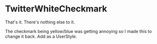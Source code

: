 # TwitterWhiteCheckmark
That's it. There's nothing else to it.

The checkmark being yellow/blue was getting annoying so I made this to change it back. Add as a UserStyle.

